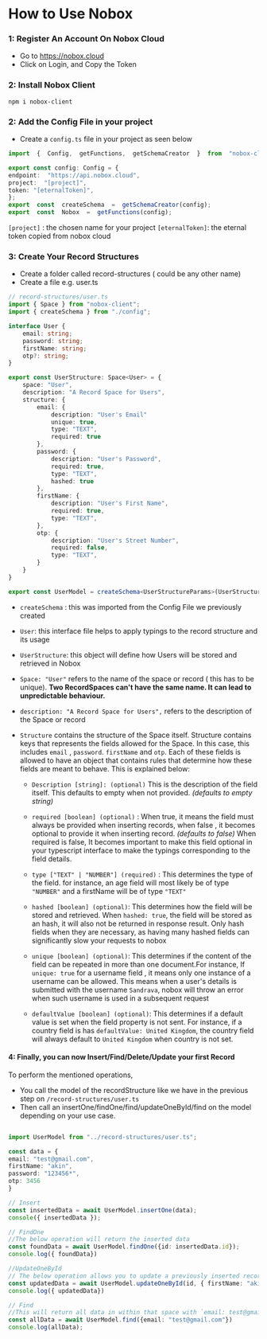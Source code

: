 # How to Use Nobox
### 1: Register An Account On Nobox Cloud
- Go to https://nobox.cloud
- Click on Login, and Copy the Token

### 2: Install Nobox Client
`npm i nobox-client`

### 2: Add the Config File in your project
- Create a `config.ts` file in your project as seen below


```ts
import  {  Config,  getFunctions,  getSchemaCreator  }  from  "nobox-client";

export const config: Config = {
endpoint:  "https://api.nobox.cloud",
project:  "[project]",
token: "[eternalToken]",
};
export  const  createSchema  =  getSchemaCreator(config);
export  const  Nobox  =  getFunctions(config);
```

`[project]` : the chosen name for your project
`[eternalToken]`: the eternal token copied from nobox cloud	

### 3: Create Your Record Structures
- Create a folder called record-structures ( could be any other name)
- Create a file e.g. user.ts

```ts
// record-structures/user.ts
import { Space } from "nobox-client";
import { createSchema } from "./config";

interface User {
    email: string;
    password: string;
    firstName: string;
    otp?: string;
}

export const UserStructure: Space<User> = {
    space: "User",
    description: "A Record Space for Users",
    structure: {
        email: {
            description: "User's Email"
            unique: true,
            type: "TEXT",
            required: true
        },
        password: {
            description: "User's Password",
            required: true,
            type: "TEXT",
            hashed: true
        },
        firstName: {
            description: "User's First Name",
            required: true,
            type: "TEXT",
        },
        otp: {
            description: "User's Street Number",
            required: false,
            type: "TEXT",
        }
    }
}

export const UserModel = createSchema<UserStructureParams>(UserStructure);
```

- `createSchema` : this was imported from the Config File we previously created
- `User`: this interface file helps to apply typings to the record structure and its usage
- `UserStructure`: this object will define how Users will be stored and retrieved in Nobox
- `Space: "User"` refers to the name of the space or record ( this has to be unique). **Two RecordSpaces can't have the same name. It can lead to unpredictable behaviour.**
- `description: "A Record Space for Users",` refers to the description of the Space or record
-  `Structure` contains the structure of the Space itself. Structure contains keys that represents the fields allowed for the Space. In this case, this includes `email` , `password`. `firstName` and `otp`. Each of these fields is allowed to have an object that contains rules that determine how these fields are meant to behave. This is explained below:


    - `Description [string]: (optional)` This is the description of the field itself. This defaults to empty when not provided. *(defaults to empty string)*

    - `required [boolean] (optional)` : When true, it means the field must always be provided when inserting records, when false , it becomes optional to provide it when inserting record. *(defaults to false)*
When required is false, It becomes important to make this field optional  in your typescript interface to make the typings corresponding to the field details. 
    - `type ["TEXT" | "NUMBER"] (required)` : This determines the type of the field. for instance, an age field will most likely be of type `"NUMBER"` and a firstName will be of type `"TEXT"`
    - `hashed [boolean] (optional)`: This determines how the field will be stored and retrieved.  When `hashed: true`, the field will be stored as an hash, it will also not be returned in response result. Only hash fields when they are necessary, as having many hashed fields can significantly slow your requests to nobox
    - `unique [boolean] (optional)`: This determines if the content of the field can be repeated in more than one document.For instance, If `unique: true` for a username field , it means only one instance of a username can be allowed. This means when a user's details is submitted with the username `Sandrava`, nobox will throw an error when such username is used in a subsequent request
    - `defaultValue [boolean] (optional)`: This determines if a default value is set when the field property is not sent. For instance, if a country field is has `defaultValue: United Kingdom`, the country field will always default to `United Kingdom` when country is not set.


#### 4: Finally, you can now Insert/Find/Delete/Update your first Record
To perform the mentioned operations,

- You call the model of the recordStructure like we have in the previous step on `/record-structures/user.ts`
- Then call an insertOne/findOne/find/updateOneById/find on the model depending on your use case.

```ts

import UserModel from "../record-structures/user.ts";

const data = {
email: "test@gmail.com",
firstName: "akin",
password: "123456*",
otp: 3456
}

// Insert
const insertedData = await UserModel.insertOne(data);
console({ insertedData });

// FindOne
//The below operation will return the inserted data
const foundData = await UserModel.findOne({id: insertedData.id});
console.log({ foundData})

//UpdateOneById
// The below operation allows you to update a previously inserted record with its id
const updatedData = await UserModel.updateOneById(id, { firstName: "akin2"})
console.log({ updatedData})

// Find
//This will return all data in within that space with `email: test@gmail.com`
const allData = await UserModel.find({email: "test@gmail.com"})
console.log(allData);
```
